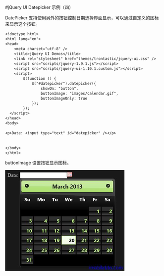 #jQuery UI Datepicker 示例（四）

DatePicker 支持使用另外的按钮控制日期选择界面显示，可以通过自定义的图标来显示这个按钮。

```
<!doctype html>
<html lang="en">
<head>
    <meta charset="utf-8" />
    <title>jQuery UI Demos</title>
    <link rel="stylesheet" href="themes/trontastic/jquery-ui.css" />
    <script src="scripts/jquery-1.9.1.js"></script>
    <script src="scripts/jquery-ui-1.10.1.custom.js"></script>
    <script>
        $(function () {
            $("#datepicker").datepicker({
                showOn: "button",
                buttonImage: "images/calendar.gif",
                buttonImageOnly: true
            });
        });
  </script>
</head>
<body>
 
<p>Date: <input type="text" id="datepicker" /></p>
 
 
</body>
</html>
```

buttonImage 设置按钮显示图标。

![](images/38.png)
